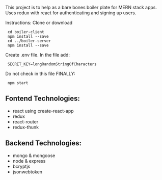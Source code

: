 This project is to help as a bare bones boiler plate for MERN stack apps.
Uses redux with react for authenticating and signing up users.



Instructions:
  Clone or download
 ```
  cd boiler-client
  npm install --save
  cd ../boiler-server
  npm install --save
 ```
 Create .env file. In the file add:
 ```
  SECRET_KEY=longRandomStringOfCharacters
 ```
  Do not check in this file
  FINALLY:
  ```
   npm start
  ```

## Fontend Technologies:
- react using create-react-app
- redux
- react-router
- redux-thunk

## Backend Technologies:
- mongo & mongoose
- node & express
- bcryptjs
- jsonwebtoken
